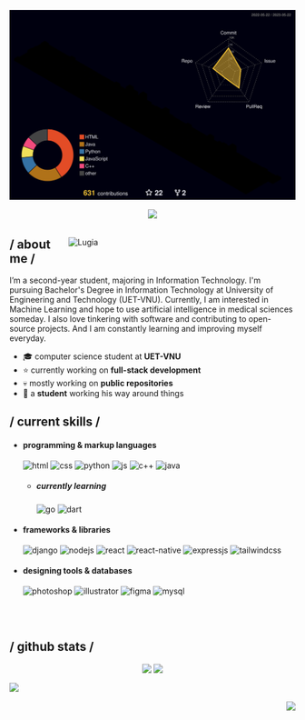 <p align="center">
  <img src="https://github.com/zhaospei/zhaospei/blob/main/profile-3d-contrib/profile-night-rainbow.svg" alt="stats"></center>
</p>

<p align = center ><img src="https://i.imgur.com/AtHdcnV.png"> </p>

<div>

<img align="right" width="400" alt="Lugia" src="https://i.imgur.com/pvqcwqK.png"/>

<h2> / about me /</h2>
  
  I’m a second-year student, majoring in Information Technology. I'm pursuing Bachelor's Degree in Information Technology at University of Engineering and Technology (UET-VNU). Currently, I am interested in Machine Learning and hope to use artificial intelligence in medical sciences someday. I also love tinkering with software and contributing to open-source projects. And I am constantly learning and improving myself everyday.
  
- :mortar_board: computer science student at **UET-VNU**  
- ⭐ currently working on **full-stack development**
- 💀 mostly working on **public repositories**
- 👾 a **student** working his way around things
  
<h2> / current skills / </h2>
  
- <h4> programming & markup languages </h4>
  
  <img src = "https://img.shields.io/badge/HTML5-E34F26?style=for-the-badge&logo=html5&logoColor=white" alt = "html" />
  <img src = "https://img.shields.io/badge/CSS3-1572B6?style=for-the-badge&logo=css3&logoColor=white" alt = "css" />
  <img src = "https://img.shields.io/badge/python-3670A0?style=for-the-badge&logo=python&logoColor=ffdd54" alt = "python" />
  <img src = "https://img.shields.io/badge/JavaScript-323330?style=for-the-badge&logo=javascript&logoColor=F7DF1E" alt = "js" />
  <img src = "https://img.shields.io/badge/c++-%2300599C.svg?style=for-the-badge&logo=c%2B%2B&logoColor=white" alt = "c++" />
  <img src = "https://img.shields.io/badge/java-%23ED8B00.svg?style=for-the-badge&logo=openjdk&logoColor=white" alt = "java" />
  
  - <h5> currently learning </h5>

    <img src = "https://img.shields.io/badge/go-%2300ADD8.svg?style=for-the-badge&logo=go&logoColor=white" alt = "go" />
    <img src = "https://img.shields.io/badge/dart-%230175C2.svg?style=for-the-badge&logo=dart&logoColor=white" alt = "dart" />
    
  
- <h4> frameworks & libraries </h4>
  
  <img src = "https://img.shields.io/badge/django-%23092E20.svg?style=for-the-badge&logo=django&logoColor=white" alt = "django" />
  <img src = "https://img.shields.io/badge/node.js-6DA55F?style=for-the-badge&logo=node.js&logoColor=white" alt = "nodejs" />
  <img src = "https://img.shields.io/badge/react-%2320232a.svg?style=for-the-badge&logo=react&logoColor=%2361DAFB" alt = "react" />
  <img src = "https://img.shields.io/badge/react_native-%2320232a.svg?style=for-the-badge&logo=react&logoColor=%2361DAFB" alt = "react-native" />
  <img src = "https://img.shields.io/badge/express.js-%23404d59.svg?style=for-the-badge&logo=express&logoColor=%2361DAFB" alt = "expressjs" />
  <img src = "https://img.shields.io/badge/tailwindcss-%2338B2AC.svg?style=for-the-badge&logo=tailwind-css&logoColor=white" alt = "tailwindcss" />
  
- <h4> designing tools & databases </h4>
  <img src = "https://img.shields.io/badge/adobe%20photoshop-%2331A8FF.svg?style=for-the-badge&logo=adobe%20photoshop&logoColor=white" alt = "photoshop" />
  <img src = "https://img.shields.io/badge/adobe%20illustrator-%23FF9A00.svg?style=for-the-badge&logo=adobe%20illustrator&logoColor=white" alt = "illustrator" />
  <img src = "https://img.shields.io/badge/figma-%23F24E1E.svg?style=for-the-badge&logo=figma&logoColor=white" alt = "figma" />
  <img src = "https://img.shields.io/badge/mysql-%2300f.svg?style=for-the-badge&logo=mysql&logoColor=white" alt = "mysql" />
  
  
  </br></br>
 <h2> / github stats / </h2> 
 
<div align="center">
 
 ![](http://github-profile-summary-cards.vercel.app/api/cards/stats?username=zhaospei&theme=city_lights)
 ![](http://github-profile-summary-cards.vercel.app/api/cards/productive-time?username=zhaospei&theme=city_lights&utcOffset=8)
  
  </div>
  </div>

<!---
zillastar/zillastar is a ✨ special ✨ repository because its `README.md` (this file) appears on your GitHub profile.
You can click the Preview link to take a look at your changes.
--->
![](https://hit.yhype.me/github/profile?user_id=48708971)

<div align="right">
  
![](https://komarev.com/ghpvc/?username=zhaospei&color=blue&style=for-the-badge)
  
</div>

